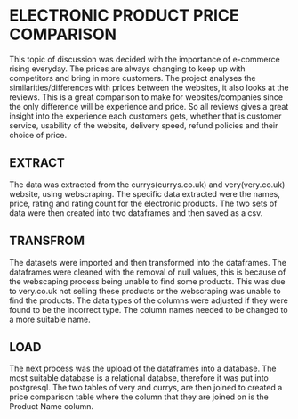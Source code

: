 # ELECTRONIC PRODUCT PRICE COMPARISON

This topic of discussion was decided with the importance of e-commerce rising everyday. The prices are always changing to keep up with competitors and bring in more customers. The project analyses the similarities/differences with prices between the websites, it also looks at the reviews. This is a great comparison to make for websites/companies since the only difference will be experience and price. So all reviews gives a great insight into the experience each customers gets, whether that is customer service, usability of the website, delivery speed, refund policies and their choice of price.

## EXTRACT

The data was extracted from the currys(currys.co.uk) and very(very.co.uk) website, using webscraping. The specific data extracted were the names, price, rating and rating count for the electronic products. The two sets of data were then created into two dataframes and then saved as a csv. 

## TRANSFROM

The datasets were imported and then transformed into the dataframes. The dataframes were cleaned with the removal of null values, this is because of the webscaping process being unable to find some products. This was due to very.co.uk not selling these products or the webscraping was unable to find the products. The data types of the columns were adjusted if they were found to be the incorrect type. The column names needed to be changed to a more suitable name.

## LOAD

The next process was the upload of the dataframes into a database. The most suitable database is a relational databse, therefore it was put into postgresql. The two tables of very and currys, are then joined to created a price comparison table where the column that they are joined on is the Product Name column.


